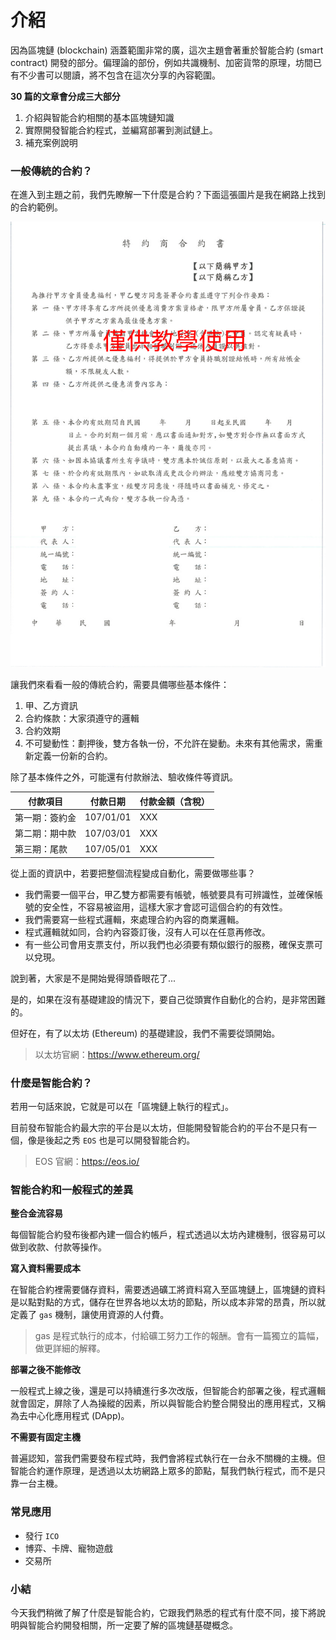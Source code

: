 # 介紹

因為區塊鏈 (blockchain) 涵蓋範圍非常的廣，這次主題會著重於智能合約 (smart contract) 開發的部分。偏理論的部份，例如共識機制、加密貨幣的原理，坊間已有不少書可以閱讀，將不包含在這次分享的內容範圍。

**30 篇的文章會分成三大部分**

1. 介紹與智能合約相關的基本區塊鏈知識
1. 實際開發智能合約程式，並編寫部署到測試鏈上。
1. 補充案例說明

### 一般傳統的合約？

在進入到主題之前，我們先瞭解一下什麼是合約？下面這張圖片是我在網路上找到的合約範例。

![](assets/01_contract_templete.jpg)

讓我們來看看一般的傳統合約，需要具備哪些基本條件：

1. 甲、乙方資訊
1. 合約條款：大家須遵守的邏輯
1. 合約效期
1. 不可變動性：劃押後，雙方各執一份，不允許在變動。未來有其他需求，需重新定義一份新的合約。

除了基本條件之外，可能還有付款辦法、驗收條件等資訊。

| 付款項目    | 付款日期      | 付款金額（含稅） |
|---------|-----------|----------|
| 第一期：簽約金 | 107/01/01 | XXX      |
| 第二期：期中款 | 107/03/01 | XXX      |
| 第三期：尾款  | 107/05/01 | XXX      |

 從上面的資訊中，若要把整個流程變成自動化，需要做哪些事？

 * 我們需要一個平台，甲乙雙方都需要有帳號，帳號要具有可辨識性，並確保帳號的安全性，不容易被盜用，這樣大家才會認可這個合約的有效性。
 * 我們需要寫一些程式邏輯，來處理合約內容的商業邏輯。
 * 程式邏輯就如同，合約內容簽訂後，沒有人可以在任意再修改。
 * 有一些公司會用支票支付，所以我們也必須要有類似銀行的服務，確保支票可以兌現。

說到著，大家是不是開始覺得頭昏眼花了...

是的，如果在沒有基礎建設的情況下，要自己從頭實作自動化的合約，是非常困難的。

但好在，有了以太坊 (Ethereum) 的基礎建設，我們不需要從頭開始。

> 以太坊官網：<https://www.ethereum.org/>

### 什麼是智能合約？

若用一句話來說，它就是可以在「區塊鏈上執行的程式」。

目前發布智能合約最大宗的平台是以太坊，但能開發智能合約的平台不是只有一個，像是後起之秀 `EOS` 也是可以開發智能合約。

> EOS 官網：<https://eos.io/>

### 智能合約和一般程式的差異

**整合金流容易**

每個智能合約發布後都內建一個合約帳戶，程式透過以太坊內建機制，很容易可以做到收款、付款等操作。

**寫入資料需要成本**

在智能合約裡需要儲存資料，需要透過礦工將資料寫入至區塊鏈上，區塊鏈的資料是以點對點的方式，儲存在世界各地以太坊的節點，所以成本非常的昂貴，所以就定義了 `gas` 機制，讓使用資源的人付費。

> gas 是程式執行的成本，付給礦工努力工作的報酬。會有一篇獨立的篇幅，做更詳細的解釋。

**部署之後不能修改**

一般程式上線之後，還是可以持續進行多次改版，但智能合約部署之後，程式邏輯就會固定，屏除了人為操縱的因素，所以與智能合約整合開發出的應用程式，又稱為去中心化應用程式 (DApp)。

**不需要有固定主機**

普遍認知，當我們需要發布程式時，我們會將程式執行在一台永不關機的主機。但智能合約運作原理，是透過以太坊網路上眾多的節點，幫我們執行程式，而不是只靠一台主機。

### 常見應用

* 發行 `ICO`
* 博弈、卡牌、寵物遊戲
* 交易所

### 小結

今天我們稍微了解了什麼是智能合約，它跟我們熟悉的程式有什麼不同，接下將說明與智能合約開發相關，所一定要了解的區塊鏈基礎概念。
